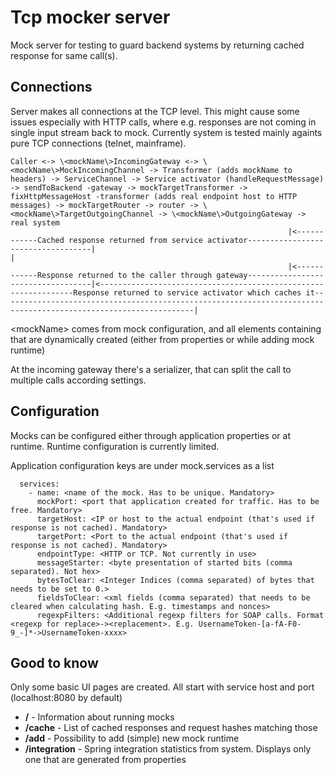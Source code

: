 # Tcp mocker server
Mock server for testing to guard backend systems by returning cached response for same call(s).

## Connections
Server makes all connections at the TCP level. This might cause some issues especially with HTTP calls, where e.g. responses are not coming in single input stream back to mock. Currently system is tested mainly againts pure TCP connections (telnet, mainframe).

```
Caller <-> \<mockName\>IncomingGateway <-> \<mockName\>MockIncomingChannel -> Transformer (adds mockName to headers) -> ServiceChannel -> Service activator (handleRequestMessage) -> sendToBackend -gateway -> mockTargetTransformer -> fixHttpMessageHost -transformer (adds real endpoint host to HTTP messages) -> mockTargetRouter -> router -> \<mockName\>TargetOutgoingChannel -> \<mockName\>OutgoingGateway -> real system
                                                              |<------------Cached response returned from service activator-----------------------------------|                                                                                                                                                                                                                                        |                   
                                                              |<------------Response returned to the caller through gateway-----------------------------------|<----------------------------------------------------------------Response returned to service activator which caches it-----------------------------------------------------------------------------------------------------------------|                  
```

\<mockName\> comes from mock configuration, and all elements containing that are dynamically created (either from properties or while adding mock runtime)

At the incoming gateway there's a serializer, that can split the call to multiple calls according settings.
  

## Configuration
Mocks can be configured either through application properties or at runtime. Runtime configuration is currently limited.

Application configuration keys are under mock.services as a list
```mock:
  services:
    - name: <name of the mock. Has to be unique. Mandatory>
      mockPort: <port that application created for traffic. Has to be free. Mandatory>
      targetHost: <IP or host to the actual endpoint (that's used if response is not cached). Mandatory>
      targetPort: <Port to the actual endpoint (that's used if response is not cached). Mandatory>
      endpointType: <HTTP or TCP. Not currently in use>
      messageStarter: <byte presentation of started bits (comma separated). Not hex>
      bytesToClear: <Integer Indices (comma separated) of bytes that needs to be set to 0.>
      fieldsToClear: <xml fields (comma separated) that needs to be cleared when calculating hash. E.g. timestamps and nonces>
      regexpFilters: <Additional regexp filters for SOAP calls. Format <regexp for replace>-><replacement>. E.g. UsernameToken-[a-fA-F0-9_-]*->UsernameToken-xxxx>
  ```
      
## Good to know
Only some basic UI pages are created. All start with service host and port (localhost:8080 by default)
- **/** - Information about running mocks
- **/cache** - List of cached responses and request hashes matching those
- **/add** - Possibility to add (simple) new mock runtime
- **/integration** - Spring integration statistics from system. Displays only one that are generated from properties
 
